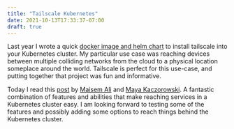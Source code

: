 ```yaml
---
title: "Tailscale Kubernetes"
date: 2021-10-13T17:33:37-07:00
draft: true
---
```


Last year I wrote a quick [docker image and helm chart](https://github.com/dathan/tailscale-docker) to install tailscale into your Kubernetes cluster. My particular use case was reaching devices between multiple colliding networks from the cloud to a physical location someplace around the world. Tailscale is perfect for this use-case, and putting together that project was fun and informative. 

Today I read this [post](https://tailscale.com/blog/kubecon-21/) by [Maisem Ali](https://twitter.com/maisem_ali) and [Maya Kaczorowski](https://twitter.com/MayaKaczorowski). A fantastic combination of features and abilities that make reaching services in a Kubernetes cluster easy. I am looking forward to testing some of the features and possibly adding some options to reach things behind the Kubernetes cluster.